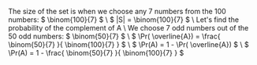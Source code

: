The size of the set is when we choose any 7 numbers from the 100 numbers: $ \binom{100}{7} $ \\
$ |S| = \binom{100}{7} $ \\
Let's find the probability of the complement of A \\
We choose 7 odd numbers out of the 50 odd numbers: $ \binom{50}{7} $ \\
$ \Pr( \overline{A}) = \frac{ \binom{50}{7} }{ \binom{100}{7} } $ \\
$ \Pr(A) = 1 - \Pr( \overline{A}) $ \\
$ \Pr(A) = 1 - \frac{ \binom{50}{7} }{ \binom{100}{7} } $
